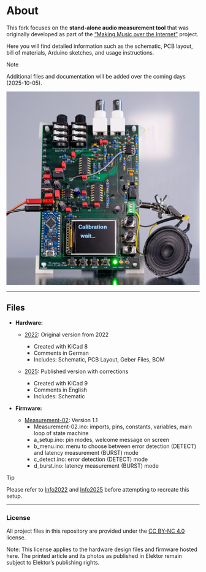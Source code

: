 # About

This fork focuses on the **stand-alone audio measurement tool** that was originally developed as part of the [“Making Music over the Internet”](https://github.com/StephanBorucki/MusizierenUeberDasInternet) project.

Here you will find detailed information such as the schematic, PCB layout, bill of materials, Arduino sketches, and usage instructions.

> [!NOTE]
> Additional files and documentation will be added over the coming days (2025-10-05).

<img src="img/PCB3.jpg" alt="PCB" width="1000"/>

---
## Files
- **Hardware:**
  - [2022](hardware/2022): Original version from 2022
    - Created with KiCad 8
    - Comments in German
    - Includes: Schematic, PCB Layout, Geber Files, BOM
      
  - [2025](hardware/2025): Published version with corrections
    - Created with KiCad 9
    - Comments in English
    - Includes: Schematic
      
- **Firmware:**
  - [Measurement-02](firmware/Measurement-02): Version 1.1
    - Measurement-02.ino: imports, pins, constants, variables, main loop of state machine
    - a_setup.ino: pin modes, welcome message on screen
    - b_menu.ino: menu to choose between error detection (DETECT) and latency measurement (BURST) mode
    - c_detect.ino: error detection (DETECT) mode
    - d_burst.ino: latency measurement (BURST) mode
   
> [!TIP]
> Please refer to [Info2022](hardware/2022/Info2022.md) and [Info2025](hardware/2025/Info2025.md) before attempting to recreate this setup.

---

### License
All project files in this repository are provided under the [CC BY-NC 4.0](https://creativecommons.org/licenses/by-nc/4.0/) license.

Note: This license applies to the hardware design files and firmware hosted here.
The printed article and its photos as published in Elektor remain subject to Elektor’s publishing rights.
